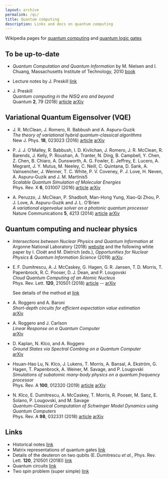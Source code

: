 ```yaml
---
layout: archive
permalink: /qc/
title: Quantum computing
description: Links and docs on quantum computing
---
```



Wikipedia pages for [quantum computing](https://en.wikipedia.org/wiki/Quantum_computing) and [quantum logic gates](https://en.wikipedia.org/wiki/Quantum_logic_gate)

## To be up-to-date

- _Quantum Computation and Quantum Information_ by M. Nielsen and I. Chuang, Massachusetts Institute of Technology, 2010 [book](https://doi.org/10.1017/CBO9780511976667)

- Lecture notes by J. Preskill [link](http://www.theory.caltech.edu/~preskill/ph219/index.html#lecture)

- J. Preskill  
  _Quantum computing in the NISQ era and beyond_  
  Quantum **2**, 79 (2018) [article](https://doi.org/10.22331/q-2018-08-06-79) [arXiv](https://arxiv.org/abs/1801.00862)





## Variational Quantum Eigensolver (VQE)

- J. R. McClean, J. Romero, R. Babbush and A. Aspuru-Guzik  
  _The theory of variational hybrid quantum-classical algorithms_  
  New J. Phys. **18**, 023023 (2016) [article](https://doi.org/10.1088/1367-2630/18/2/023023) [arXiv](https://arxiv.org/abs/1509.04279)

- P. J. J. O’Malley, R. Babbush, I. D. Kivlichan, J. Romero, J. R. McClean, R. Barends, J. Kelly, P. Roushan, A. Tranter, N. Ding, B. Campbell, Y. Chen, Z. Chen, B. Chiaro, A. Dunsworth, A. G. Fowler, E. Jeffrey, E. Lucero, A. Megrant, J. Y. Mutus, M. Neeley, C. Neill, C. Quintana, D. Sank, A. Vainsencher, J. Wenner, T. C. White, P. V. Coveney, P. J. Love, H. Neven, A. Aspuru-Guzik and J. M. Martinis5  
  _Scalable Quantum Simulation of Molecular Energies_  
  Phys. Rev. X **6**, 031007 (2016) [article](https://doi.org/10.1103/PhysRevX.6.031007) [arXiv](https://arxiv.org/abs/1512.06860)  

- A. Peruzzo, J. McClean, P. Shadbolt, Man-Hong Yung, Xiao-Qi Zhou, P. J. Love, A. Aspuru-Guzik and J. L. O’Brien  
  _A variational eigenvalue solver on a photonic quantum processor_  
  Nature Communications **5**, 4213 (2014) [article](https://www.nature.com/articles/ncomms5213) [arXiv](https://arxiv.org/abs/1304.3061)


## Quantum computing and nuclear physics

- _Intersections between Nuclear Physics and Quantum Information_ at Argonne National Laboratory (2018) [website](https://www.phy.anl.gov/npqi2018/program.php) and the following white paper by I. Cloët and M. Dietrich (eds.), _Opportunities for Nuclear Physics & Quantum Information Science_ (2019) [arXiv](https://arxiv.org/abs/1903.05453).

- E. F. Dumitrescu, A. J. McCaskey, G. Hagen, G. R. Jansen, T. D. Morris, T. Papenbrock, R. C. Pooser, D. J. Dean, and P. Lougovski  
  _Cloud Quantum Computing of an Atomic Nucleus_  
  Phys. Rev. Lett. **120**, 210501 (2018) [article](https://doi.org/10.1103/PhysRevLett.120.210501) -- [arXiv](https://arxiv.org/abs/1801.03897)  

  See details of the method at [link](./page_qc_pn.html)
  

- A. Roggero and A. Baroni  
  _Short-depth circuits for efficient expectation value estimation_  
  [arXiv](https://arxiv.org/abs/1905.08383)

- A. Roggero and J. Carlson  
  _Linear Response on a Quantum Computer_  
  [arXiv](https://arxiv.org/abs/1804.01505)

- D. Kaplan, N. Klco, and A. Roggero  
  _Ground States via Spectral Combing on a Quantum Computer_  
  [arXiv](https://arxiv.org/abs/1709.08250)

- Hsuan-Hao Lu, N. Klco, J. Lukens, T. Morris, A. Bansal, A. Ekström, G. Hagen, T. Papenbrock, A. Weiner, M. Savage, and P. Lougovski  
  _Simulations of subatomic many-body physics on a quantum frequency processor_  
  Phys. Rev. A **100**, 012320 (2019) [article](https://doi.org/10.1103/PhysRevA.100.012320) [arXiv](https://arxiv.org/abs/1810.03959)

- N. Klco, E. Dumitrescu, A. McCaskey, T. Morris, R. Pooser, M. Sanz, E. Solano, P. Lougovski, and M. Savage  
  _Quantum-Classical Computation of Schwinger Model Dynamics using Quantum Computers_  
  Phys. Rev. A **98**, 032331 (2018) [article](https://doi.org/10.1103/PhysRevA.98.032331) [arXiv](https://arxiv.org/abs/1803.03326)


## Links

- Historical notes [link](./page_qc_history.html)
- Matrix representations of quantum gates [link](./page_qc_gates.html)
- Details of the deuteron on two qubits (E. Dumitrescu _et al._, Phys. Rev. Lett. **120**, 210501 (2018)) [link](./page_qc_pn.html)
- Quantum circuits [link](./page_qc_circuit.html)
- Two spin problem (super simple) [link](./page_qc_twospins.html)


